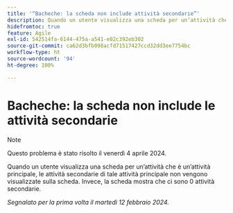 ```yaml
---
title: '“Bacheche: la scheda non include attività secondarie”'
description: Quando un utente visualizza una scheda per un’attività che è un’attività principale, le attività secondarie di tale attività principale non vengono visualizzate sulla scheda. Invece, la scheda mostra che ci sono 0 attività secondarie.
hidefromtoc: true
feature: Agile
exl-id: 542514fa-6144-475a-a541-e02c392eb302
source-git-commit: ca62d3bfb098acfd71517427ccd32dd3ee7754bc
workflow-type: ht
source-wordcount: '94'
ht-degree: 100%

---
```


# Bacheche: la scheda non include le attività secondarie

>[!NOTE]
>
>Questo problema è stato risolto il venerdì 4 aprile 2024.

Quando un utente visualizza una scheda per un’attività che è un’attività principale, le attività secondarie di tale attività principale non vengono visualizzate sulla scheda. Invece, la scheda mostra che ci sono 0 attività secondarie.

_Segnalato per la prima volta il martedì 12 febbraio 2024._
